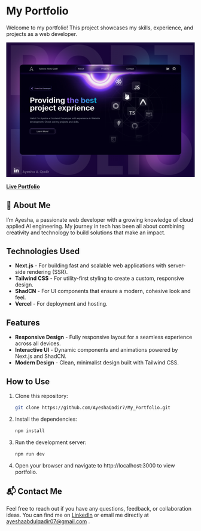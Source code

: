 # My Portfolio

Welcome to my portfolio! This project showcases my skills, experience, and projects as a web developer.

![Portfolio Preview](public/assets/preimage.png)

**[Live Portfolio](https://ayeshaabdulqadir.vercel.app/)**

## 🚀 About Me

I’m Ayesha, a passionate web developer with a growing knowledge of cloud applied AI engineering. My journey in tech has been all about combining creativity and technology to build solutions that make an impact.


##  Technologies Used

- **Next.js** - For building fast and scalable web applications with server-side rendering (SSR).
- **Tailwind CSS** - For utility-first styling to create a custom, responsive design.
- **ShadCN** - For UI components that ensure a modern, cohesive look and feel.
- **Vercel** - For deployment and hosting.

##  Features

- **Responsive Design** - Fully responsive layout for a seamless experience across all devices.
- **Interactive UI** - Dynamic components and animations powered by Next.js and ShadCN.
- **Modern Design** - Clean, minimalist design built with Tailwind CSS.

##  How to Use

1. Clone this repository:
   ```bash
   git clone https://github.com/AyeshaQadir7/My_Portfolio.git
2. Install the dependencies:
   ```bash
   npm install
3. Run the development server:
   ```bash
   npm run dev
4. Open your browser and navigate to http://localhost:3000 to view portfolio.

## 📬 Contact Me

Feel free to reach out if you have any questions, feedback, or collaboration ideas. You can find me on [LinkedIn](https://www.linkedin.com/in/ayesha-a-qadir-30a0a72b9/) or email me directly at ayeshaabdulqadir07@gmail.com .

 
